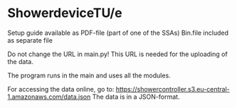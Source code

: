 # ShowerdeviceTU/e
Setup guide available as PDF-file (part of one of the SSAs)
Bin.file included as separate file

Do not change the URL in main.py!
This URL is needed for the uploading of the data.

The program runs in the main and uses all the modules. 

For accessing the data online, go to: https://showercontroller.s3.eu-central-1.amazonaws.com/data.json
The data is in a JSON-format.

